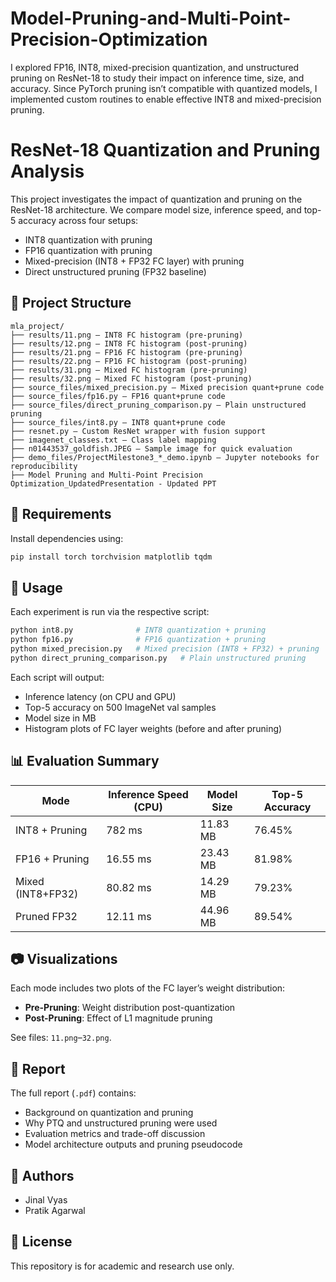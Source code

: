 # Model-Pruning-and-Multi-Point-Precision-Optimization
I explored FP16, INT8, mixed-precision quantization, and unstructured pruning on ResNet-18 to study their impact on inference time, size, and accuracy. Since PyTorch pruning isn’t compatible with quantized models, I implemented custom routines to enable effective INT8 and mixed-precision pruning.

# ResNet-18 Quantization and Pruning Analysis

This project investigates the impact of quantization and pruning on the ResNet-18 architecture. We compare model size, inference speed, and top-5 accuracy across four setups:
- INT8 quantization with pruning
- FP16 quantization with pruning
- Mixed-precision (INT8 + FP32 FC layer) with pruning
- Direct unstructured pruning (FP32 baseline)

## 📁 Project Structure

```
mla_project/
├── results/11.png – INT8 FC histogram (pre-pruning)
├── results/12.png – INT8 FC histogram (post-pruning)
├── results/21.png – FP16 FC histogram (pre-pruning)
├── results/22.png – FP16 FC histogram (post-pruning)
├── results/31.png – Mixed FC histogram (pre-pruning)
├── results/32.png – Mixed FC histogram (post-pruning)
├── source_files/mixed_precision.py – Mixed precision quant+prune code
├── source_files/fp16.py – FP16 quant+prune code
├── source_files/direct_pruning_comparison.py – Plain unstructured pruning
├── source_files/int8.py – INT8 quant+prune code
├── resnet.py – Custom ResNet wrapper with fusion support
├── imagenet_classes.txt – Class label mapping
├── n01443537_goldfish.JPEG – Sample image for quick evaluation
├── demo_files/ProjectMilestone3_*_demo.ipynb – Jupyter notebooks for reproducibility
├── Model Pruning and Multi-Point Precision Optimization_UpdatedPresentation - Updated PPT
```

## 📌 Requirements

Install dependencies using:

```bash
pip install torch torchvision matplotlib tqdm
```

## 🧪 Usage

Each experiment is run via the respective script:

```bash
python int8.py              # INT8 quantization + pruning
python fp16.py              # FP16 quantization + pruning
python mixed_precision.py   # Mixed precision (INT8 + FP32) + pruning
python direct_pruning_comparison.py   # Plain unstructured pruning
```

Each script will output:
- Inference latency (on CPU and GPU)
- Top-5 accuracy on 500 ImageNet val samples
- Model size in MB
- Histogram plots of FC layer weights (before and after pruning)

## 📊 Evaluation Summary

| Mode               | Inference Speed (CPU) | Model Size | Top-5 Accuracy |
|--------------------|------------------------|-------------|----------------|
| INT8 + Pruning     | 782 ms                | 11.83 MB    | 76.45%         |
| FP16 + Pruning     | 16.55 ms              | 23.43 MB    | 81.98%         |
| Mixed (INT8+FP32)  | 80.82 ms              | 14.29 MB    | 79.23%         |
| Pruned FP32        | 12.11 ms              | 44.96 MB    | 89.54%         |

## 📷 Visualizations

Each mode includes two plots of the FC layer’s weight distribution:
- **Pre-Pruning**: Weight distribution post-quantization
- **Post-Pruning**: Effect of L1 magnitude pruning

See files: `11.png`–`32.png`.

## 📝 Report

The full report (`.pdf`) contains:
- Background on quantization and pruning
- Why PTQ and unstructured pruning were used
- Evaluation metrics and trade-off discussion
- Model architecture outputs and pruning pseudocode

## 🧠 Authors

- Jinal Vyas
- Pratik Agarwal

## 📄 License

This repository is for academic and research use only.
